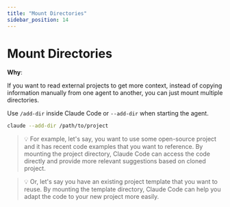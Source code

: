 ```yaml
---
title: "Mount Directories"
sidebar_position: 14
---
```


# Mount Directories

**Why**:

If you want to read external projects to get more context, instead of copying information manually from one agent to another, you can just mount multiple directories. 

Use `/add-dir` inside Claude Code or `--add-dir` when starting the agent.

```bash
claude --add-dir /path/to/project
```

> 💡 For example, let's say, you want to use some open-source project and it has recent code examples that you want to reference. By mounting the project directory, Claude Code can access the code directly and provide more relevant suggestions based on cloned project.

> 💡 Or, let's say you have an existing project template that you want to reuse. By mounting the template directory, Claude Code can help you adapt the code to your new project more easily.